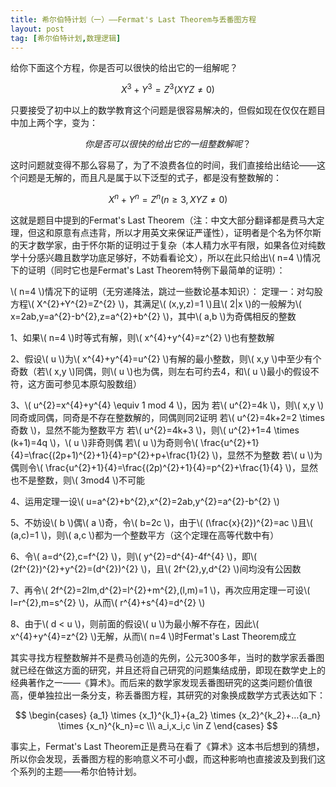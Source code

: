 ```yaml
---
title: 希尔伯特计划（一）——Fermat's Last Theorem与丢番图方程
layout: post
tag: [希尔伯特计划,数理逻辑]
---
```



给你下面这个方程，你是否可以很快的给出它的一组解呢？

$$ X^{3}+Y^{3}=Z^{3} (XYZ \neq 0) $$

只要接受了初中以上的数学教育这个问题是很容易解决的，但假如现在仅仅在题目中加上两个字，变为：

$$ 你是否可以很快的给出它的一组整数解呢？$$

这时问题就变得不那么容易了，为了不浪费各位的时间，我们直接给出结论——这个问题是无解的，而且凡是属于以下泛型的式子，都是没有整数解的：

$$ X^{n}+Y^{n}=Z^{n} (n \ge 3, XYZ \neq 0) $$

这就是题目中提到的Fermat's Last Theorem（注：中文大部分翻译都是费马大定理，但这和原意有点违背，所以才用英文来保证严谨性），证明者是个名为怀尔斯的天才数学家，由于怀尔斯的证明过于复杂（本人精力水平有限，如果各位对纯数学十分感兴趣且数学功底足够好，不妨看看论文），所以在此只给出\\( n=4 \\)情况下的证明（同时它也是Fermat's Last Theorem特例下最简单的证明）：

\\( n=4 \\)情况下的证明（无穷递降法，跳过一些数论基本知识）：
定理一：对勾股方程\\( X^{2}+Y^{2}=Z^{2} \\)，其满足\\( (x,y,z)=1 \\)且\\( 2|x \\)的一般解为\\( x=2ab,y=a^{2}-b^{2},z=a^{2}+b^{2} \\)，其中\\( a,b \\)为奇偶相反的整数

1、如果\\( n=4 \\)时等式有解，则\\( x^{4}+y^{4}=z^{2} \\)也有整数解

2、假设\\( u \\)为\\( x^{4}+y^{4}=u^{2} \\)有解的最小整数，则\\( x,y \\)中至少有个奇数（若\\( x,y \\)同偶，则\\( u \\)也为偶，则左右可约去4，和\\( u \\)最小的假设不符，这方面可参见本原勾股数组）

3、\\( u^{2}=x^{4}+y^{4} \equiv 1 mod 4 \\)，因为
    若\\( u^{2}=4k \\)，则\\( x,y \\)同奇或同偶，同奇是不存在整数解的，同偶则同2证明
    若\\( u^{2}=4k+2=2 \times 奇数 \\)，显然不能为整数平方
    若\\( u^{2}=4k+3 \\)，则\\( u^{2}+1=4 \times (k+1)=4q \\)，\\( u \\)非奇则偶
        若\\( u \\)为奇则令\\( \frac{u^{2}+1}{4}=\frac{(2p+1)^{2}+1}{4}=p^{2}+p+\frac{1}{2} \\)，显然不为整数
        若\\( u \\)为偶则令\\( \frac{u^{2}+1}{4}=\frac{(2p)^{2}+1}{4}=p^{2}+\frac{1}{4} \\)，显然也不是整数，则\\( 3mod4 \\)不可能

4、运用定理一设\\( u=a^{2}+b^{2},x^{2}=2ab,y^{2}=a^{2}-b^{2} \\)

5、不妨设\\( b \\)偶\\( a \\)奇，令\\( b=2c \\)，由于\\( (\frac{x}{2})^{2}=ac \\)且\\( (a,c)=1 \\)，则\\( a,c \\)都为一个整数平方（这个定理在高等代数中有）

6、令\\( a=d^{2},c=f^{2} \\)，则\\( y^{2}=d^{4}-4f^{4} \\)，即\\( (2f^{2})^{2}+y^{2}=(d^{2})^{2} \\)，且\\( 2f^{2},y,d^{2} \\)间均没有公因数

7、再令\\( 2f^{2}=2lm,d^{2}=l^{2}+m^{2},(l,m)=1 \\)，再次应用定理一可设\\( l=r^{2},m=s^{2} \\)，从而\\( r^{4}+s^{4}=d^{2} \\)

8、由于\\( d < u \\)，则前面的假设\\( u \\)为最小解不存在，因此\\( x^{4}+y^{4}=z^{2} \\)无解，从而\\( n=4 \\)时Fermat's Last Theorem成立

其实寻找方程整数解并不是费马创造的先例，公元300多年，当时的数学家丢番图就已经在做这方面的研究，并且还将自己研究的问题集结成册，即现在数学史上的经典著作之一——《算术》。而后来的数学家发现丢番图研究的这类问题价值很高，便单独拉出一条分支，称丢番图方程，其研究的对象换成数学方式表达如下：

$$
\begin{cases}
{a_1} \times {x_1}^{k_1}+{a_2} \times {x_2}^{k_2}+…{a_n} \times {x_n}^{k_n}=c \\\
a_i,x_i,c \in Z
\end{cases}
$$

事实上，Fermat's Last Theorem正是费马在看了《算术》这本书后想到的猜想，所以你会发现，丢番图方程的影响意义不可小觑，而这种影响也直接波及到我们这个系列的主题——希尔伯特计划。
